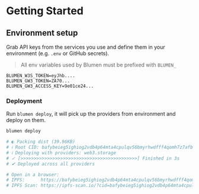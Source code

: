 # Getting Started

## Environment setup

Grab API keys from the services you use and define them in your environment (e.g. `.env` or GitHub secrets).

> All env variables used by Blumen must be prefixed with `BLUMEN_`

```env
BLUMEN_W3S_TOKEN=eyJhb....
BLUMEN_GW3_TOKEN=ZA70...
BLUMEN_GW3_ACCESS_KEY=9e01ce24...
```

### Deployment

Run `blumen deploy`, it will pick up the providers from environment and deploy on them.

```sh
blumen deploy

# ◐ Packing dist (39.96KB)
# ℹ Root CID: bafybeieg5ighiog2vdb4p64mta4cpulqv56bmyrhwdfff4qomh7z7afbyy
# ℹ Deploying with providers: web3.storage
# ✓ [>>>>>>>>>>>>>>>>>>>>>>>>>>>>>>>>>>>>>>>>>>>>] Finished in 3s
# ✔ Deployed across all providers

# Open in a browser:
# IPFS:      https://bafybeieg5ighiog2vdb4p64mta4cpulqv56bmyrhwdfff4qomh7z7afbyy.ipfs.dweb.link
# IPFS Scan: https://ipfs-scan.io/?cid=bafybeieg5ighiog2vdb4p64mta4cpulqv56bmyrhwdfff4qomh7z7afbyy
```
